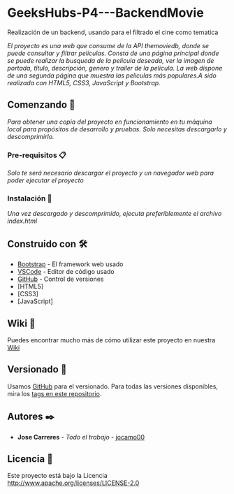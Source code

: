 # GeeksHubs-P4---BackendMovie
Realización de un backend, usando para el filtrado el cine como tematica

_El proyecto es una web que consume de la API themoviedb, donde se puede consultar y filtrar peliculas. Consta de una página principal donde se puede realizar la busqueda de la pelicula deseada, ver la imagen de portada, titulo, descripción, genero y trailer de la pelicula. La web dispone de una segunda página que muestra las peliculas más populares.A sido realizada con HTML5, CSS3, JavaScript y Bootstrap._

## Comenzando 🚀

_Para obtener una copia del proyecto en funcionamiento en tu máquina local para propósitos de desarrollo y pruebas. Solo necesitas descargarlo y descomprimirlo._


### Pre-requisitos 📋

_Solo te será necesario descargar el proyecto y un navegador web para poder ejecutar el proyecto_


### Instalación 🔧

_Una vez descargado y descomprimido, ejecuta preferiblemente el archivo index.html_


## Construido con 🛠️


* [Bootstrap](https://getbootstrap.com/) - El framework web usado
* [VSCode](https://code.visualstudio.com/) - Editor de código usado
* [GitHub](https://github.com/) - Control de versiones
* [HTML5]
* [CSS3]
* [JavaScript]


## Wiki 📖

Puedes encontrar mucho más de cómo utilizar este proyecto en nuestra [Wiki](https://github.com/jocamo00/GeeksHubs-P3-Buscador-de-Peliculas.git)

## Versionado 📌

Usamos [GitHub](https://github.com/) para el versionado. Para todas las versiones disponibles, mira los [tags en este repositorio](https://github.com/jocamo00/GeeksHubs-P3-Buscador-de-Peliculas.git).

## Autores ✒️

* **Jose Carreres** - *Todo el trabajo* - [jocamo00](https://github.com/jocamo00)

## Licencia 📄

Este proyecto está bajo la Licencia http://www.apache.org/licenses/LICENSE-2.0



